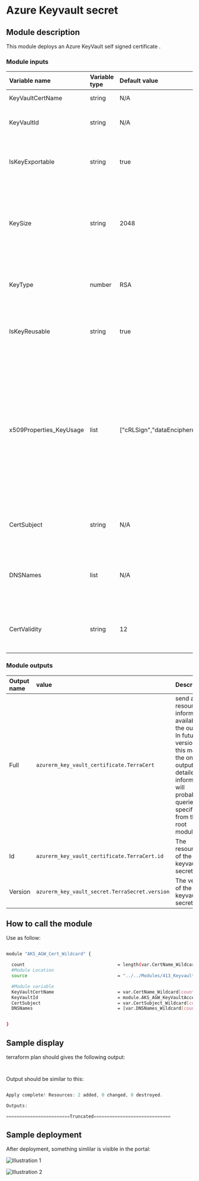 # Azure Keyvault secret

## Module description

This module deploys an Azure KeyVault self signed certificate .

### Module inputs

| Variable name | Variable type | Default value | Description |
|:--------------|:--------------|:--------------|:------------|
| KeyVaultCertName | string | N/A | The name of the certificate |
| KeyVaultId | string | N/A | The ID of the Key Vault where the Cert should be created. |
| IsKeyExportable |string | true | Is this Certificate Exportable? Changing this forces a new resource to be created. |
| KeySize | string | 2048 | The size of the Key used in the Certificate. Possible values include 2048, 3072, and 4096. Changing this forces a new resource to be created. |
| KeyType | number | RSA | Specifies the Type of Key, such as RSA. Changing this forces a new resource to be created. |
| IsKeyReusable | string | true | Is the key reusable? Changing this forces a new resource to be created. |
| x509Properties_KeyUsage | list | ["cRLSign","dataEncipherment","digitalSignature","keyAgreement","keyCertSign","keyEncipherment"] | A list of uses associated with this Key. Possible values include cRLSign, dataEncipherment, decipherOnly, digitalSignature, encipherOnly, keyAgreement, keyCertSign, keyEncipherment and nonRepudiation and are case-sensitive. Changing this forces a new resource to be created. |
| CertSubject | string | N/A | The Certificate's Subject. Changing this forces a new resource to be created. |
| DNSNames | list | N/A |  A list of alternative DNS names (FQDNs) identified by the Certificate. Changing this forces a new resource to be created. |
| CertValidity | string | 12 |The Certificates Validity Period in Months. Changing this forces a new resource to be created. |



### Module outputs

| Output name | value | Description |
|:------------|:------|:------------|
| Full | `azurerm_key_vault_certificate.TerraCert` | send all the resource information available in the output. In future version, this may be the only output and detailed informtion will probably be queried specifically from the root module |
| Id | `azurerm_key_vault_certificate.TerraCert.id` | The resource id of the keyvault secret |
| Version | `azurerm_key_vault_secret.TerraSecret.version` | The version of the keyvault secret |

  
  

## How to call the module
 

Use as follow:

```bash

module "AKS_AGW_Cert_Wildcard" {

  count                                   = length(var.CertName_Wildcard)
  #Module Location
  source                                  = "../../Modules/413_KeyvaultCert/"

  #Module variable     
  KeyVaultCertName                        = var.CertName_Wildcard[count.index]
  KeyVaultId                              = module.AKS_AGW_KeyVaultAccessPolicyTF.KeyVaultId
  CertSubject                             = var.CertSubject_Wildcard[count.index]
  DNSNames                                = [var.DNSNames_Wildcard[count.index]]


}

```

## Sample display

terraform plan should gives the following output:

```powershell



```

Output should be similar to this:

```powershell

Apply complete! Resources: 2 added, 0 changed, 0 destroyed.

Outputs:

========================Truncated=============================


```

## Sample deployment

After deployment, something simlilar is visible in the portal:

![Illustration 1](./Img/akvcert001.png)

![Illustration 2](./Img/akvcert002.png)


